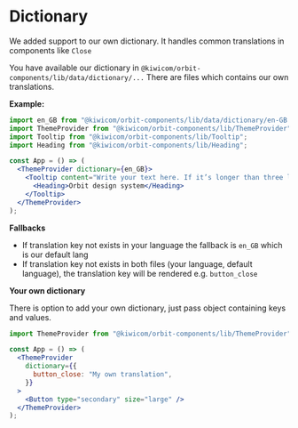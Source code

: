 # Dictionary

We added support to our own dictionary. It handles common translations in components like `Close`

You have available our dictionary in `@kiwicom/orbit-components/lib/data/dictionary/...`
There are files which contains our own translations.

**Example:**

```jsx
import en_GB from "@kiwicom/orbit-components/lib/data/dictionary/en-GB.json";
import ThemeProvider from "@kiwicom/orbit-components/lib/ThemeProvider";
import Tooltip from "@kiwicom/orbit-components/lib/Tooltip";
import Heading from "@kiwicom/orbit-components/lib/Heading";

const App = () => (
  <ThemeProvider dictionary={en_GB}>
    <Tooltip content="Write your text here. If it’s longer than three li…">
      <Heading>Orbit design system</Heading>
    </Tooltip>
  </ThemeProvider>
);
```

**Fallbacks**

- If translation key not exists in your language the fallback is `en_GB` which is our default lang
- If translation key not exists in both files (your language, default language), the translation key will be rendered e.g. `button_close`

**Your own dictionary**

There is option to add your own dictionary, just pass object containing keys and values.

```jsx
import ThemeProvider from "@kiwicom/orbit-components/lib/ThemeProvider";

const App = () => (
  <ThemeProvider
    dictionary={{
      button_close: "My own translation",
    }}
  >
    <Button type="secondary" size="large" />
  </ThemeProvider>
);
```
